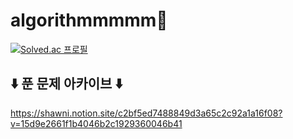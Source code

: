 # algorithmmmmm🧐

[![Solved.ac
프로필](http://mazassumnida.wtf/api/v2/generate_badge?boj=soul4927)](https://solved.ac/soul4927)

## ⬇️ 푼 문제 아카이브 ⬇️

https://shawni.notion.site/c2bf5ed7488849d3a65c2c92a1a16f08?v=15d9e2661f1b4046b2c1929360046b41
